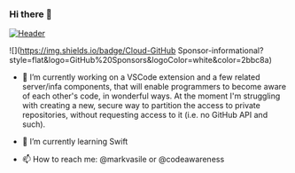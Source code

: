 ### Hi there 👋

<!--
**MarianVasile/MarianVasile** is a ✨ _special_ ✨ repository because its `README.md` (this file) appears on your GitHub profile.

Here are some ideas to get you started:

- 🔭 I’m currently working on ...
- 🌱 I’m currently learning ...
- 👯 I’m looking to collaborate on ...
- 🤔 I’m looking for help with ...
- 💬 Ask me about ...
- 📫 How to reach me: ...
- 😄 Pronouns: ...
- ⚡ Fun fact: ...
-->

[![Header](https://raw.githubusercontent.com/MarianVasile/MarianVasile/MarianVasile/readme_header.png "Header")](http://mkouhosei.com/)

![](https://img.shields.io/badge/Cloud-GitHub Sponsor-informational?style=flat&logo=GitHub%20Sponsors&logoColor=white&color=2bbc8a)

- 🔭 I’m currently working on a VSCode extension and a few related server/infa components, that will enable programmers to become aware of each other's code, in wonderful ways. At the moment I'm struggling with creating a new, secure way to partition the access to private repositories, without requesting access to it (i.e. no GitHub API and such).

- 🌱 I’m currently learning Swift

- 📫 How to reach me: @markvasile or @codeawareness
